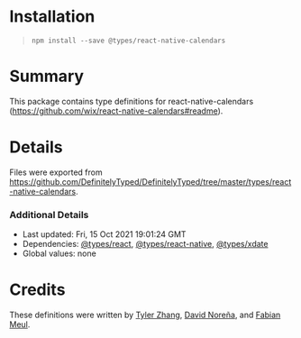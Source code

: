 # Installation
> `npm install --save @types/react-native-calendars`

# Summary
This package contains type definitions for react-native-calendars (https://github.com/wix/react-native-calendars#readme).

# Details
Files were exported from https://github.com/DefinitelyTyped/DefinitelyTyped/tree/master/types/react-native-calendars.

### Additional Details
 * Last updated: Fri, 15 Oct 2021 19:01:24 GMT
 * Dependencies: [@types/react](https://npmjs.com/package/@types/react), [@types/react-native](https://npmjs.com/package/@types/react-native), [@types/xdate](https://npmjs.com/package/@types/xdate)
 * Global values: none

# Credits
These definitions were written by [Tyler Zhang](https://github.com/Tyler-Zhang), [David Noreña](https://github.com/DavidNorena), and [Fabian Meul](https://github.com/FabianMeul).
